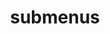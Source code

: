 ---
layout: page
title: submenus
nav: true
nav_order: 6
dropdown: false
children: 
    - title: publications
      permalink: /publications/
    # - title: divider
    # - title: projects
    #   permalink: /projects/
---